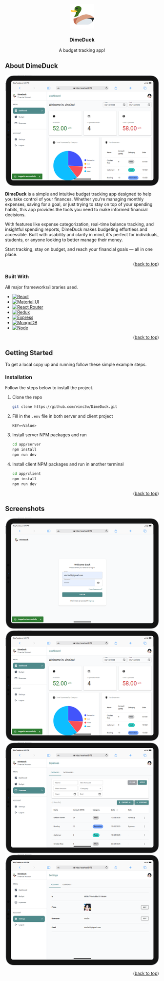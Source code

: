 <a id="readme-top"></a>


<!-- PROJECT LOGO -->
<br />
<div align="center">
  <a href="https://github.com/vinc3w/DimeDuck">
    <img src="assets/logo.png" alt="Logo" width="80" height="80">
  </a>
  <h3 align="center">DimeDuck</h3>
  <p align="center">A budget tracking app!</p>
</div>



<!-- ABOUT THE PROJECT -->
## About DimeDuck

![Product Name Screen Shot][dashboard.png]

**DimeDuck** is a simple and intuitive budget tracking app designed to help you take control of your finances. Whether you're managing monthly expenses, saving for a goal, or just trying to stay on top of your spending habits, this app provides the tools you need to make informed financial decisions.

With features like expense categorization, real-time balance tracking, and insightful spending reports, DimeDuck makes budgeting effortless and accessible. Built with usability and clarity in mind, it's perfect for individuals, students, or anyone looking to better manage their money.

Start tracking, stay on budget, and reach your financial goals — all in one place.

<p align="right">(<a href="#readme-top">back to top</a>)</p>



### Built With

All major frameworks/libraries used.

- [![React][React.js]][React-url]
- [![Material UI][Mui]][Mui-url]
- [![React Router][ReactRouter.js]][ReactRouter-url]
- [![Redux][Redux.js]][Redux-url]
- [![Express][Express.js]][Express-url]
- [![MongoDB][MongoDB]][MongoDB-url]
- [![Node][Node.js]][Node-url]

<p align="right">(<a href="#readme-top">back to top</a>)</p>



<!-- GETTING STARTED -->
## Getting Started

To get a local copy up and running follow these simple example steps.

### Installation

Follow the steps below to install the project.

1. Clone the repo
   ```sh
   git clone https://github.com/vinc3w/DimeDuck.git
   ```
2. Fill in the `.env` file in both server and client project
   ```env
   KEY=<Value>
   ```
3. Install server NPM packages and run
   ```sh
   cd app/server
   npm install
   npm run dev
   ```
4. Install client NPM packages and run in another terminal
   ```sh
   cd app/client
   npm install
   npm run dev
   ```

<p align="right">(<a href="#readme-top">back to top</a>)</p>



<!-- SCREENSHOTS EXAMPLES -->
## Screenshots

![Login][login.png]
![Dashboard][dashboard.png]
![Expenses][expenses.png]
![Settings][settings.png]

<p align="right">(<a href="#readme-top">back to top</a>)</p>



<!-- MARKDOWN LINKS & IMAGES -->
[logo.png]: assets/logo.png

[login.png]: assets/screenshots/login.png
[dashboard.png]: assets/screenshots/dashboard.png
[expenses.png]: assets/screenshots/expenses.png
[settings.png]: assets/screenshots/settings.png

[React.js]: https://img.shields.io/badge/React-61DAFB?style=flat&logo=react&logoColor=black
[React-url]: https://reactjs.org/
[MUI]: https://img.shields.io/badge/Mui-007FFF?style=flat&logo=mui&logoColor=white
[MUI-url]: https://mui.com/material-ui/
[ReactRouter.js]: https://img.shields.io/badge/React_Router-CA4245?style=flat&logo=react-router&logoColor=white
[ReactRouter-url]: https://reactjs.org/
[Redux.js]: https://img.shields.io/badge/Redux-764ABC?style=flat&logo=redux&logoColor=white
[Redux-url]: https://reactjs.org/
[Express.js]: https://img.shields.io/badge/express-20232A?style=flat&logo=express&logoColor=white
[Express-url]: https://expressjs.com/
[MongoDB]: https://img.shields.io/badge/MongoDB-47A248?style=flat&logo=mongodb&logoColor=white
[MongoDB-url]: https://www.mongodb.com/
[Node.js]: https://img.shields.io/badge/Node.js-339933?style=flat&logo=node.js&logoColor=white
[Node-url]: https://nodejs.org/
